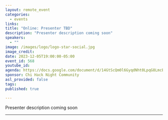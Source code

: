 ```yaml
---
layout: remote_event
categories:
  - events
links: 
title: "Online: Presenter TBD"
description: "Presenter description coming soon"
speakers:
  - ""
image: /images/logo/logo-star-social.jpg
image_credit:
date: 2023-12-05T19:00:00-05:00
event_id: 568
youtube_id: 
agenda: https://docs.google.com/document/d/14GtScQm0l6GyqdNht0LpqG8LmcEF7i3COjNJ06PaTj8/edit#
sponsor: Chi Hack Night Community
asl_provided: false
tags: 
published: true

---
```


Presenter description coming soon

---
